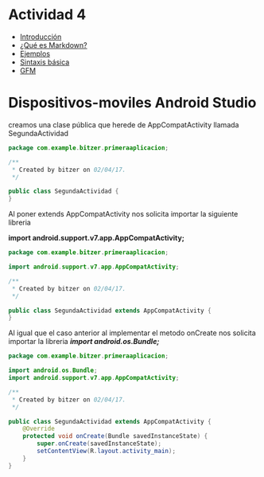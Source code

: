 Actividad 4 
============
 - [Introducción](#introducción)
  - [¿Qué es Markdown?](#qué-es-markdown)
  - [Ejemplos](#ejemplos)
  - [Sintaxis básica](#sintaxis-básica)
  - [GFM](#gfm)
# Dispositivos-moviles Android Studio
creamos una clase pública que herede de AppCompatActivity llamada SegundaActividad
```java
package com.example.bitzer.primeraaplicacion;

/**
 * Created by bitzer on 02/04/17.
 */

public class SegundaActividad {
}
```
Al poner extends AppCompatActivity nos solicita importar la siguiente libreria 

**import android.support.v7.app.AppCompatActivity;**
```java
package com.example.bitzer.primeraaplicacion;

import android.support.v7.app.AppCompatActivity;

/**
 * Created by bitzer on 02/04/17.
 */

public class SegundaActividad extends AppCompatActivity {
}
```
Al igual que el caso anterior al implementar el metodo onCreate nos solicita importar la libreria 
***import android.os.Bundle;***
```java
package com.example.bitzer.primeraaplicacion;

import android.os.Bundle;
import android.support.v7.app.AppCompatActivity;

/**
 * Created by bitzer on 02/04/17.
 */

public class SegundaActividad extends AppCompatActivity {
    @Override
    protected void onCreate(Bundle savedInstanceState) {
        super.onCreate(savedInstanceState);
        setContentView(R.layout.activity_main);
    }
}
```

